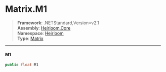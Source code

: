 # Matrix.M1

> **Framework**: .NETStandard,Version=v2.1  
> **Assembly**: [Heirloom.Core][0]  
> **Namespace**: [Heirloom][0]  
> **Type**: [Matrix][1]  

--------------------------------------------------------------------------------

#### M1

```cs
public float M1
```

[0]: ..\Heirloom.Core.md
[1]: Heirloom.Matrix.md
